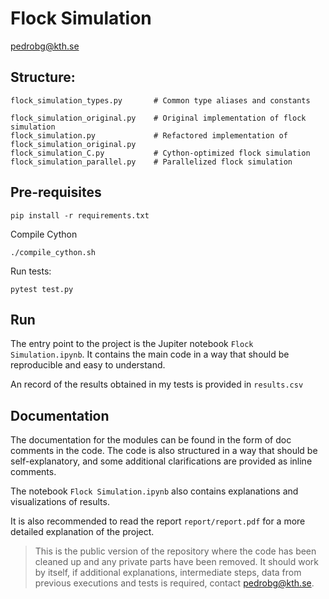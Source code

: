 # Flock Simulation

pedrobg@kth.se

## Structure:

```
flock_simulation_types.py       # Common type aliases and constants 

flock_simulation_original.py    # Original implementation of flock simulation
flock_simulation.py             # Refactored implementation of flock_simulation_original.py
flock_simulation_C.py           # Cython-optimized flock simulation
flock_simulation_parallel.py    # Parallelized flock simulation
```

## Pre-requisites

```
pip install -r requirements.txt
```

Compile Cython
```
./compile_cython.sh
```

Run tests:
```
pytest test.py
```

## Run

The entry point to the project is the Jupiter notebook `Flock Simulation.ipynb`. It contains the main code in a way that should be reproducible and easy to understand.

An record of the results obtained in my tests is provided in `results.csv`

## Documentation

The documentation for the modules can be found in the form of doc comments in the code. The code is also structured in a way that should be self-explanatory, and some additional clarifications are provided as inline comments.

The notebook `Flock Simulation.ipynb` also contains explanations and visualizations of results.

It is also recommended to read the report `report/report.pdf` for a more detailed explanation of the project.


> This is the public version of the repository where the code has been cleaned up and any private parts have been removed. It should work by itself, if additional explanations, intermediate steps, data from previous executions and tests is required, contact pedrobg@kth.se.
